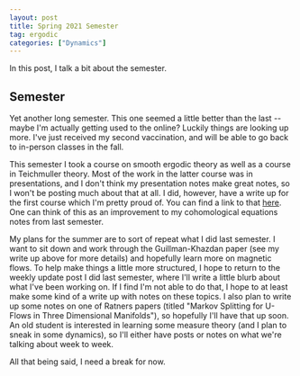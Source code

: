 ```yaml
---
layout: post
title: Spring 2021 Semester
tag: ergodic
categories: ["Dynamics"]
---
```


In this post, I talk a bit about the semester.

## Semester

Yet another long semester. This one seemed a little better than the last -- maybe I'm actually getting used to the online? Luckily things are looking up more. I've just received my second vaccination, and will be able to go back to in-person classes in the fall.

This semester I took a course on smooth ergodic theory as well as a course in Teichmuller theory. Most of the work in the latter course was in presentations, and I don't think my presentation notes make great notes, so I won't be posting much about that at all. I did, however, have a write up for the first course which I'm pretty proud of. You can find a link to that [here](/files/dossier_finaldraft.pdf). One can think of this as an improvement to my cohomological equations notes from last semester.

My plans for the summer are to sort of repeat what I did last semester. I want to sit down and work through the Guillman-Khazdan paper (see my write up above for more details) and hopefully learn more on magnetic flows. To help make things a little more structured, I hope to return to the weekly update post I did last semester, where I'll write a little blurb about what I've been working on. If I find I'm not able to do that, I hope to at least make some kind of a write up with notes on these topics. I also plan to write up some notes on one of Ratners papers (titled "Markov Splitting for U-Flows in Three Dimensional Manifolds"), so hopefully I'll have that up soon. An old student is interested in learning some measure theory (and I plan to sneak in some dynamics), so I'll either have posts or notes on what we're talking about week to week.

All that being said, I need a break for now.
